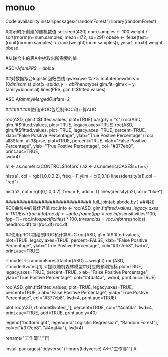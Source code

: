 # monuo
Code availability
install.packages("randomForest")
library(randomForest) 

#演示时所创建的随机数值
set.seed(420) 
num.samples <- 100
weight <- sort(rnorm(n=num.samples, mean=172, sd=29))
obese <- ifelse(test=(runif(n=num.samples) < (rank(weight)/num.samples)), 
                yes=1, no=0)
weight
obese

#从联合出的表A中抽取出所需要的值

ASD=A$fam
PRS=ab$lda

##对数据拟合logistic回归曲线
qwe=qwe %>% mutate(newdmis = 10*dmis*dmis)
plot(x=ab$lda, y=ab$Phenotype)
glm.fit=glm(x ~ y, family=binomial)
lines(PRS, glm.fit$fitted.values)


ASD
A$fam
myMergedOut$fam=2

#########使用pROC包绘制ROC和计算AUC

roc(ASD, glm.fit$fitted.values, plot=TRUE)
par(pty = "s") 
roc(ASD, glm.fit$fitted.values, plot=TRUE, legacy.axes=TRUE)
roc(ASD, glm.fit$fitted.values, plot=TRUE, legacy.axes=TRUE, percent=TRUE, xlab="False Positive Percentage", ylab="True Postive Percentage")
roc( all3$fam, 
   all3$prse,
    plot=TRUE, 
    percent=TRUE, 
    xlab="False Positive Percentage", 
    ylab="True Postive Percentage", 
    col="#377eb8", 
    print.auc=TRUE,    
    lwd=4)

a1 <- as.numeric(CONTROL$`lofprs`)
a2 <- as.numeric(CASE$`lofprs`)

hist(a1, col = rgb(1,0,0,0.2), freq = F,ylim = c(0,0.1))
lines(density(a1),col = "red")

hist(a2, col = rgb(0,1,0,0.2), freq = F, add = T)
lines(density(a2),col = "blue")

 


###############################
full_join(ab,abcde,by )
##寻找ROC曲线中的最佳界值
roc.info <- roc(ASD, 
                glm.fit$fitted.values, 
                legacy.axes=TRUE)
str(roc.info)
roc.df <- data.frame(
  tpp=roc.info$sensitivities*100, 
  fpp=(1 - roc.info$specificities)*100, 
  thresholds=roc.info$thresholds) 
head(roc.df)
tail(roc.df)
roc.df

##使用pROC包绘制ROC和计算AUC
roc(ASD, 
    glm.fit$fitted.values, 
    plot=TRUE, 
    legacy.axes=TRUE, 
    percent=FALSE, 
    xlab="False Positive Percentage", 
    ylab="True Postive Percentage", 
    col="#377eb8", 
    lwd=2, 
    print.auc=TRUE)

rf.model <- randomForest(factor(ASD) ~ weight)
roc(ASD, 
    rf.model$votes[,1],  #提取随机森林模型中对应的预测指标
    plot=TRUE, 
    legacy.axes=TRUE, 
    percent=TRUE, 
    xlab="False Positive Percentage", 
    ylab="True Postive Percentage", 
    col="#4daf4a", 
    lwd=4, 
    print.auc=TRUE)


roc(ASD, 
    glm.fit$fitted.values, 
    plot=TRUE, 
    legacy.axes=TRUE, 
    percent=TRUE, 
    xlab="False Positive Percentage", 
    ylab="True Postive Percentage", col="#377eb8", lwd=4, print.auc=TRUE)

plot.roc(ASD, 
         rf.model$votes[,1], 
         percent=TRUE, 
         col="#4daf4a", 
         lwd=4, 
         print.auc=TRUE, 
         add=TRUE, 
         print.auc.y=40)

legend("bottomright", 
       legend=c("Logisitic Regression", "Random Forest"), 
       col=c("#377eb8", "#4daf4a"), 
       lwd=4)


rename("工作簿1","1")

install.packages("tidyverse")
library(tidyverse)
A<-("工作簿1")
A

